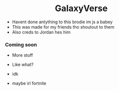 <h1 align="center"><strong>GalaxyVerse</strong></h1>

- Havent done antything to this brodie im js a babey
- This was made for my friends tho shoutout to them
- Also creds to Jordan hes him

### Coming soon
- More stuff
- Like what?
- idk


- maybe irl fortnite
